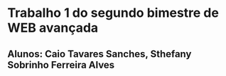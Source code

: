# Trabalho 1 do segundo bimestre de WEB avançada  
## Alunos: Caio Tavares Sanches, Sthefany Sobrinho Ferreira Alves

``````
